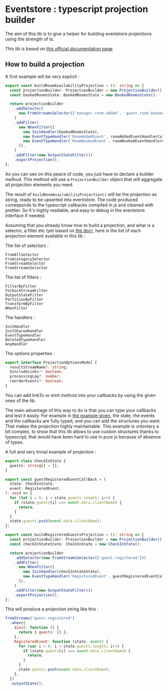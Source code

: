 # Eventstore : typescript projection builder

The aim of this lib is to give a helper for building eventstore projections using the strength of ts.

This lib is based on [this official documentation page](https://developers.eventstore.com/server/v21.6/projections/user-defined-projections.html) 

## How to build a projection
A first example will be very explicit :
```typescript
export const buildRoomAvailabilityProjection = (): string => {
  const projectionBuilder: ProjectionBuilder = new ProjectionBuilder();
  const bookedRoomsState: BookedRoomsState = new BookedRoomsState();

  return projectionBuilder
    .addSelector(
      new FromStreamsSelector(['manager.room-added', 'guest.room-booked']),
    )
    .addFilter(
      new WhenFilter([
        new InitHandler(bookedRoomsState),
        new EventTypeHandler('RoomAddedEvent', roomAddedEventHandlerCallBack),
        new EventTypeHandler('RoomBookedEvent', roomBookedEventHandlerCallBack),
      ]),
    )
    .addFilter(new OutputStateFilter())
    .exportProjection();
};
```
As you can see on this peace of code, you just have to declare a builder method. This method will use a `ProjectionBuilder` object that will aggregate all projection elements you need. 

The result of `buildRoomAvailabilityProjection()` will be the projection as string, ready to be upserted into eventstore. The code produced corresponds to the typescript callbacks compiled in js and cleaned with prettier. So it's highly readable, and easy to debug in the eventstore interface if needed.

Assuming that you already know how to build a projection, and what is a selector, a filter etc (yet based on [the doc](https://developers.eventstore.com/server/v21.6/projections/user-defined-projections.html)), here is the list of each projection element available in this lib : 

The list of selectors : 
```text
FromAllSelector
FromCategorySelector
FromStreamSelector
FromStreamsSelector
```

The list of filters : 
```text
FilterByFilter
ForEachStreamFilter
OutputStateFilter
PartitionByFilter
TransformByFilter
WhenFilter
```

The handlers : 
```text
InitHandler
InitSharedHandler
EventTypeHandler
DeletedTypeHandler
AnyHandler
```

The options properties : 
```typescript
export interface ProjectionOptionsModel {
  resultStreamName?: string;
  $includeLinks?: boolean;
  processingLag?: number;
  reorderEvents?: boolean;
}
```

You can add linkTo or emit method into your callbacks by using the given ones of the lib.

The main advantage of this way to do is that you can type your callbacks and test it easily. For example in [the example given](./examples/projection.builder.spec.ts), the state, the events and the callbacks are fully typed, and you can add the structures you want. That makes the projection highly maintainable.
This example is volontary a bit complex, to show that this lib allows to use custom structures thanks to typescript, that would have been hard to use in pure js because of absence of types.


A full and very trivial example of projection : 

```typescript
export class CheckInState {
  guests: string[] = [];
}

export const guestRegisteredEventCallBack = (
  state: CheckInState,
  event: RegisteredEvent,
): void => {
  for (let i = 0; i < state.guests.length; i++) {
    if (state.guests[i] === event.data.clientName) {
      return;
    }
  }
  state.guests.push(event.data.clientName);
};

export const buildRegisteredGuestsProjection = (): string => {
  const projectionBuilder: ProjectionBuilder = new ProjectionBuilder();
  const checkInStateState: CheckInState = new CheckInState();

  return projectionBuilder
    .addSelector(new FromStreamsSelector(['guest.registered']))
    .addFilter(
      new WhenFilter([
        new InitHandler(checkInStateState),
        new EventTypeHandler('RegisteredEvent', guestRegisteredEventCallBack),
      ]),
    )
    .addFilter(new OutputStateFilter())
    .exportProjection();
};
```

This will produce a projection string like this : 
```js
fromStreams("guest.registered")
  .when({
    $init: function () {
      return { guests: [] };
    },
    RegisteredEvent: function (state, event) {
      for (var i = 0; i < state.guests.length; i++) {
        if (state.guests[i] === event.data.clientName) {
          return;
        }
      }
      state.guests.push(event.data.clientName);
    },
  })
  .outputState(); 
```
